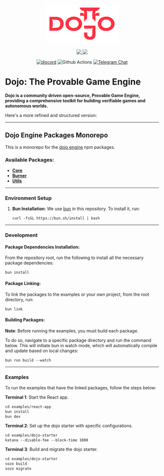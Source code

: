 <!-- markdownlint-disable -->
<div align="center">
  <img src=".github/dojo-mark-full-dark.svg" height="128">
</div>
<div align="center">
<br />
<!-- markdownlint-restore -->

<a href="https://twitter.com/dojostarknet">
<img src="https://img.shields.io/twitter/follow/dojostarknet?style=social"/>
</a>
<a href="https://github.com/dojoengine/dojo">
<img src="https://img.shields.io/github/stars/dojoengine/dojo?style=social"/>
</a>

[![discord](https://img.shields.io/badge/join-dojo-green?logo=discord&logoColor=white)](https://discord.gg/PwDa2mKhR4)
![Github Actions][gha-badge] [![Telegram Chat][tg-badge]][tg-url]

[gha-badge]: https://img.shields.io/github/actions/workflow/status/dojoengine/dojo/ci.yml?branch=main
[tg-badge]: https://img.shields.io/endpoint?color=neon&logo=telegram&label=chat&style=flat-square&url=https%3A%2F%2Ftg.sumanjay.workers.dev%2Fdojoengine
[tg-url]: https://t.me/dojoengine
</div>

# Dojo: The Provable Game Engine

**Dojo is a community driven open-source, Provable Game Engine, providing a comprehensive toolkit for building verifiable games and autonomous worlds.**

Here's a more refined and structured version:

---

## Dojo Engine Packages Monorepo

This is a monorepo for the [dojo engine](https://www.dojoengine.org/en/) npm packages. 

### Available Packages:
- [**Core**](./packages/core)
- [**Burner**](./packages/create-burner)
- [**Utils**](./packages/utils)

---

### Environment Setup

1. **Bun Installation**: We use [bun](https://bun.sh/) in this repository. To install it, run:
    ```console
    curl -fsSL https://bun.sh/install | bash
    ```

---

### Development

#### Package Dependencies Installation:

From the repository root, run the following to install all the necessary package dependencies:
```console
bun install
```

#### Package Linking:

To link the packages to the examples or your own project, from the root directory, run:
```console
bun link
```

#### Building Packages:

**Note**: Before running the examples, you must build each package.

To do so, navigate to a specific package directory and run the command below. This will initiate bun in watch mode, which will automatically compile and update based on local changes:
```console
bun run build --watch
```

---

### Examples

To run the examples that have the linked packages, follow the steps below:

**Terminal 1**: Start the React app.
```console
cd examples/react-app
bun install 
bun dev
```

**Terminal 2**: Set up the dojo starter with specific configurations.
```console
cd examples/dojo-starter
katana --disable-fee --block-time 1000
```

**Terminal 3**: Build and migrate the dojo starter.
```console
cd examples/dojo-starter
sozo build
sozo migrate
```